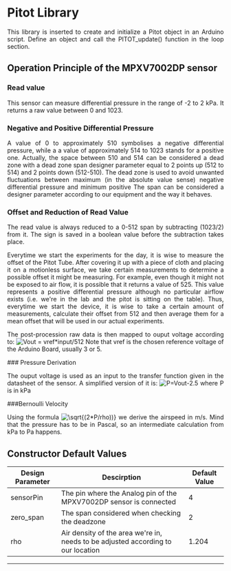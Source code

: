 # Pitot Library
<p align=justify> This library is inserted to create and initialize a Pitot object in an Arduino script. Define an object and call the PITOT_update() function in the loop section. 
 
## Operation Principle of the MPXV7002DP sensor 
### Read value
<p align=justify> This sensor can measure differential pressure in the range of -2 to 2 kPa.
It returns a raw value between 0 and 1023. <br></p>

### Negative and Positive Differential Pressure 
<p align=justify> A value of 0 to approximately 510 symbolises a negative differential pressure, while a a value of approximately 514 to 1023 stands for a positive one. 
Actually, the space between 510 and 514 can be considered a dead zone with a dead zone span designer parameter equal to 2 points up (512 to 514) and 2 points down (512-510). The dead zone is used to avoid unwanted fluctuations between maximum (in the absolute value sense) negative differential pressure and minimum positive The span can be considered a designer parameter according to our equipment and the way it behaves. <br></p> 

###  Offset and Reduction of Read Value 
<p align=justify> The read value is always reduced to a 0-512 span by subtracting (1023/2) from it. The sign is saved in a boolean value before the subtraction takes place. <br> </p>
<p align=justify> Everytime we start the experiments for the day, it is wise to measure the offset of the Pitot Tube. After covering it up with a piece of cloth and placing it on a motionless surface, we take certain measurements to determine a possible offset it might be measuring. For example, even though it might not be exposed to air flow, it is possible that it returns a value of 525. This value represents a positive differential pressure although no particular airflow exists (i.e. we're in the lab and the pitot is sitting on the table). Thus, everytime we start the device, it is wise to take a certain amount of measurements, calculate their offset from 512 and then average them for a mean offset that will be used in our actual experiments. <br></p>
<p align=justify>The post-procession raw data is then mapped to ouput voltage according to: 
 <img src="https://latex.codecogs.com/gif.latex?\bg_white&space;Vout&space;=&space;vref*input/512" title="Vout = vref*input/512" />
 Note that vref is the chosen reference voltage of the Arduino Board, usually 3 or 5.
<br></p>
### Pressure Derivation
<p align=justify>The ouput voltage is used as an input to the transfer function given in the datasheet of the sensor. A simplified version of it is:
<img src="https://latex.codecogs.com/gif.latex?\bg_white&space;P=Vout-2.5" title="P=Vout-2.5" /> 
where P is in kPa <br></p>

###Bernoulli Velocity

<p align=justify> Using the formula 
<img src="https://latex.codecogs.com/gif.latex?\bg_white&space;\sqrt{(2*P/rho))}" title="\sqrt{(2*P/rho))}" />
we derive the airspeed in m/s. Mind that the pressure has to be in Pascal, so an intermediate calculation from kPa to Pa happens.  <br></p>

## Constructor Default Values

|Design Parameter| Descirption | Default Value | 
|---|---|---|
| sensorPin | The pin where the Analog pin of the MPXV7002DP sensor is connected | 4 |  
| zero_span | The span considered when checking the deadzone | 2 |  
| rho| Air density of the area we're in, needs to be adjusted according to our location | 1.204 | 
---
